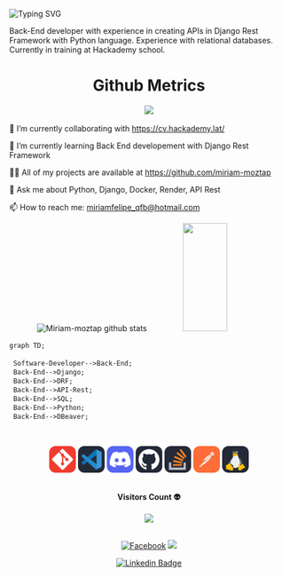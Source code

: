 ![Typing SVG](https://readme-typing-svg.herokuapp.com/?color=02D9F7FF&size=35&center=true&vCenter=true&width=1000&lines=Hello+there!;Welcome+to+my+profile)
 
 <t----------------------------------------------------------------------------------------------------------------------------------------------------->
  
Back-End developer with experience in creating APIs in Django Rest Framework with Python language. Experience with relational databases. Currently in training at Hackademy school.

 <t----------------------------------------------------------------------------------------------------------------------------------------------------->

 
 <h1 align="center">Github Metrics </h1><p align="center">
<img width="725em" src="https://github-profile-summary-cards.vercel.app/api/cards/profile-details?username=miriam-moztap&theme=github_dark" />
</p>
   
 <t----------------------------------------------------------------------------------------------------------------------------------------------------->

  
🔭 I’m currently collaborating with https://cv.hackademy.lat/

🌱 I’m currently learning Back End developement with Django Rest Framework

👨‍💻 All of my projects are available at https://github.com/miriam-moztap

💬 Ask me about Python, Django, Docker, Render, API Rest 

📫 How to reach me: miriamfelipe_qfb@hotmail.com
   
  
<t----------------------------------------------------------------------------------------------------------------------------------------------------->
 
   <div align="center">  
  <img width="40%" height="195px" src="https://github-readme-stats.vercel.app/api?username=miriam-moztap&show_icons=true&count_private=true&hide_border=true&title_color=02D9F7FF&icon_color=02D9F7FF&text_color=c9d1d9&bg_color=0d1117" alt="Miriam-moztap github stats" /> 
  
  <img width="40%" height="195px" src="https://github-readme-stats.vercel.app/api/top-langs/?username=miriam-moztap&layout=compact&hide_border=true&title_color=02D9F7FF&text_color=02D9F7FF&bg_color=0d1117" />
</div> 
   
 <t-----------------------------------------------------------------------------------------------------------------------------------------------------> 
  

   
 
   ```mermaid
graph TD;
    
    Software-Developer-->Back-End;
    Back-End-->Django;
    Back-End-->DRF;
    Back-End-->API-Rest;
    Back-End-->SQL;
    Back-End-->Python;
    Back-End-->DBeaver;
   
    
   ```
   
 <t----------------------------------------------------------------------------------------------------------------------------------------------------->   
   <div align="center"> 
<img src="https://github.com/tandpfun/skill-icons/blob/main/icons/Git.svg" width="48" title="Git">   
<img src="https://github.com/tandpfun/skill-icons/blob/main/icons/VSCode-Dark.svg" width="48" title="Vscode">   
<img src="https://github.com/tandpfun/skill-icons/blob/main/icons/Discord.svg" width="48" title="Discord">   
<img src="https://github.com/tandpfun/skill-icons/blob/main/icons/Github-Dark.svg" width="48" title="Github">   
<img src="https://github.com/tandpfun/skill-icons/blob/main/icons/StackOverflow-Dark.svg" width="48" title="StackOverFlow">   
<img src="https://github.com/tandpfun/skill-icons/blob/main/icons/Postman.svg" width="48" title="Postman">   
<img src="https://github.com/tandpfun/skill-icons/blob/main/icons/Linux-Dark.svg" width="48" title="Linux"> 
  </div>
  
 <t----------------------------------------------------------------------------------------------------------------------------------------------------->     
   
   
   <div align="center">
<br><p align="centre"><b>Visitors Count 👽 </b></p>  
<p align="center"><img align="center" src="https://profile-counter.glitch.me/{miriam-moztap}/count.svg" /></p> 
<br>
</div>
  


 <t-----------------------------------------------------------------------------------------------------------------------------------------------------> 
  
  
  <div align="center">
<a href="https://facebook.com/👽" target="_blank"><img alt="Facebook" src="https://img.shields.io/badge/facebook-%231DA1F2.svg?&style=for-the-badge&logo=facebook&logoColor=white"/></a>
<a href="https://www.instagram.com/👽/" target="_blank"><img src="https://img.shields.io/badge/-Instagram-%23E4405F?style=for-the-badge&logo=instagram&logoColor=white"</a> 

[![Linkedin Badge](https://img.shields.io/badge/linkedin-%230077B5.svg?&style=for-the-badge&logo=linkedin&logoColor=white)](https://www.linkedin.com/in/miriam-felipe-46b55a124/)

